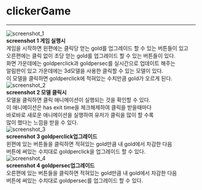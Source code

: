# clickerGame  
----------------------------------------
![screenshot_1](https://user-images.githubusercontent.com/38284288/40976871-53f160de-690a-11e8-89fa-79511d0148a4.png)  
**screenshot 1 게임 실행시**  
게임을 시작하면 왼편에는 클릭당 얻는 gold를 업그레이드 할 수 있는 버튼들이 있고  
오른편에는 클릭 없이 초당 얻는 gold를 업그레이드 할 수 있는 버튼들이 있다.  
화면 가운데에는 goldperclick과 goldpersec를 실시간으로 업데이트 해주는  
알림판이 있고 가운데에는 3d모델을 사용한 클릭할 수 있는 모델이 있다.  
이 모델을 클릭하면 goldperclick에 적혀있는 수치만큼 gold가 오르게 된다.  
![screenshot_2](https://user-images.githubusercontent.com/38284288/40977007-b7bf53f0-690a-11e8-874c-83d1b9bc1582.png)  
**screenshot 2 모델 클릭시**  
모델을 클릭하면 클릭 애니메이션이 실행되는 것을 확인할 수 있다.  
이 애니메이션은 has exit time을 체크해제하여 클릭을 받을때마다  
바로바로 새로운 애니메이션을 실행하여 유저가 클릭을 많이 할 수록  
많이 했다는 느낌을 받을 수 있다.  
![screenshot_3](https://user-images.githubusercontent.com/38284288/40977199-3811c4e8-690b-11e8-81df-b8eea399449b.png)  
**screenshot 3 goldperclick업그레이드**  
왼편에 있는 버튼들을 클릭하면 적혀있는 gold만큼 내 gold에서 차감한 다음    
버튼에 써있는 수치대로 goldperclick을 업그레이드 할 수 있다.  
![screenshot_4](https://user-images.githubusercontent.com/38284288/40977280-7495d2ec-690b-11e8-8566-28615299c59f.png)  
**screenshot 4 goldpersec업그레이드**  
오른편에 있는 버튼들을 클릭하면 적혀있는 gold만큼 내 gold에서 차감한 다음  
버튼에 써있는 수치대로 goldpersec를 업그레이드 할 수 있다.  



